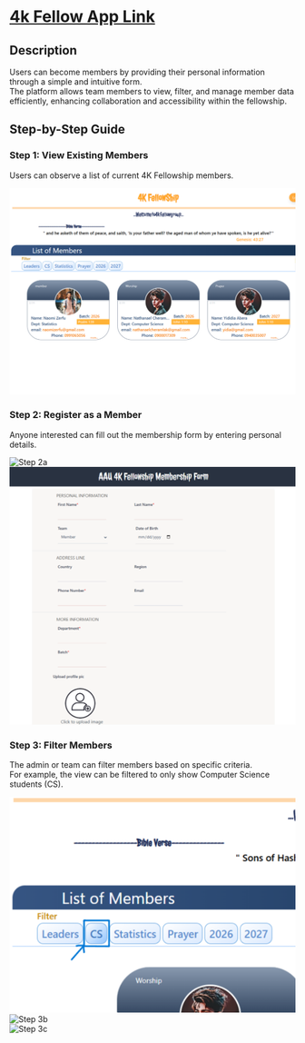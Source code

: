 # <a href="https://4k-fellow-naomis-projects-6a2c1253.vercel.app"> 4k Fellow App Link</a>

## Description

Users can become members by providing their personal information through a simple and intuitive form.  
The platform allows team members to view, filter, and manage member data efficiently, enhancing collaboration and accessibility within the fellowship.

## Step-by-Step Guide

### Step 1: View Existing Members

Users can observe a list of current 4K Fellowship members.

![Step 1](./imagesRd/pic1.png)

### Step 2: Register as a Member

Anyone interested can fill out the membership form by entering personal details.

![Step 2a](./imagesRd/pic2.png)  
![Step 2b](./imagesRd/pic3.png)

### Step 3: Filter Members

The admin or team can filter members based on specific criteria.  
For example, the view can be filtered to only show Computer Science students (CS).

![Step 3a](./imagesRd/pic5.png)  
![Step 3b](./imageRd/pic6.png)  
![Step 3c](./imageRd/pic7.png)
